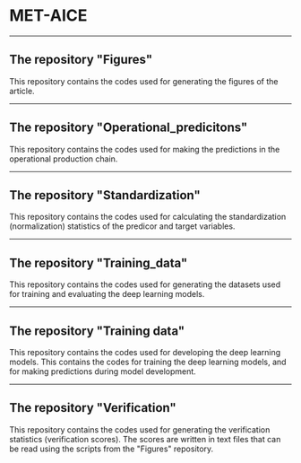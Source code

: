# MET-AICE

----------------------------------------------------------------------------------------------
The repository "Figures"
----------------------------------------------------------------------------------------------
This repository contains the codes used for generating the figures of the article.

----------------------------------------------------------------------------------------------
The repository "Operational_predicitons"
----------------------------------------------------------------------------------------------
This repository contains the codes used for making the predictions in the operational production chain.

----------------------------------------------------------------------------------------------
The repository "Standardization"
----------------------------------------------------------------------------------------------
This repository contains the codes used for calculating the standardization (normalization) statistics of the predicor and target variables. 

----------------------------------------------------------------------------------------------
The repository "Training_data"
----------------------------------------------------------------------------------------------
This repository contains the codes used for generating the datasets used for training and evaluating the deep learning models.

----------------------------------------------------------------------------------------------
The repository "Training data"
----------------------------------------------------------------------------------------------
This repository contains the codes used for developing the deep learning models. This contains the codes for training the deep learning models, and for making predictions during model development.

----------------------------------------------------------------------------------------------
The repository "Verification"
----------------------------------------------------------------------------------------------
This repository contains the codes used for generating the verification statistics (verification scores). The scores are written in text files that can be read using the scripts from the "Figures" repository.


